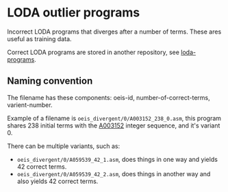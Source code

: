 # LODA outlier programs

Incorrect LODA programs that diverges after a number of terms. These ares useful as training data.

Correct LODA programs are stored in another repository, see [loda-programs](https://github.com/loda-lang/loda-programs).


## Naming convention

The filename has these components: oeis-id, number-of-correct-terms, varient-number.

Example of a filename is `oeis_divergent/0/A003152_238_0.asm`, this program shares 238 initial terms with the [A003152](https://oeis.org/A003152) integer sequence, and it's variant 0.

There can be multiple variants, such as:
- `oeis_divergent/0/A059539_42_1.asm`, does things in one way and yields 42 correct terms.
- `oeis_divergent/0/A059539_42_2.asm`, does things in another way and also yields 42 correct terms.


